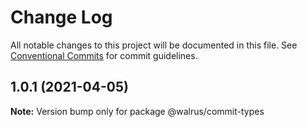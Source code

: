 # Change Log

All notable changes to this project will be documented in this file.
See [Conventional Commits](https://conventionalcommits.org) for commit guidelines.

## 1.0.1 (2021-04-05)

**Note:** Version bump only for package @walrus/commit-types
